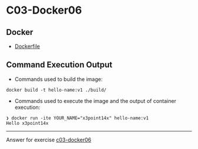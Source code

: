 # C03-Docker06

## Docker 
- [Dockerfile](Dockerfile)

## Command Execution Output
- Commands used to build  the image:
```
docker build -t hello-name:v1 ./build/
```

- Commands used to execute the image and the output of container execution:
```
❯ docker run -ite YOUR_NAME="x3point14x" hello-name:v1
Hello x3point14x
```

***
Answer for exercise [c03-docker06](https://github.com/devopsacademyau/academy/blob/af3225a3436f263164e8daebc6bbd1ef3122b900/classes/03class/exercises/c03-docker06/README.md)